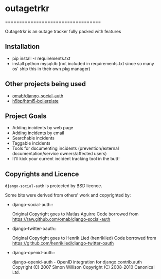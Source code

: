 # outagetrkr
==================================

Outagetrkr is an outage tracker fully packed with features

## Installation

- pip install -r requirements.txt
- install python mysqldb (not included in requirements.txt since so many os' ship this in their own pkg manager)


## Other projects being used

- [omab/django-social-auth](https://github.com/omab/django-social-auth/)
- [h5bp/html5-boilerplate](https://github.com/h5bp/html5-boilerplate)

## Project Goals

- Adding incidents by web page
- Adding incidents by email
- Searchable incidents
- Taggable incidents
- Tools for documenting incidents (prevention/external documentation/service owners/affected users)
- It'll kick your current incident tracking tool in the butt!

Copyrights and Licence
----------------------

``django-social-auth`` is protected by BSD licence.

Some bits were derived from others' work and copyrighted by:

- django-social-auth::

    Original Copyright goes to Matías Aguirre
    Code borrowed from https://raw.github.com/omab/django-social-auth

- django-twitter-oauth::

    Original Copyright goes to Henrik Lied (henriklied)
    Code borrowed from https://github.com/henriklied/django-twitter-oauth

- django-openid-auth::

    django-openid-auth -  OpenID integration for django.contrib.auth
    Copyright (C) 2007 Simon Willison
    Copyright (C) 2008-2010 Canonical Ltd.
